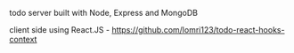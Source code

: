 todo server built with Node, Express and MongoDB

client side using React.JS - https://github.com/lomri123/todo-react-hooks-context
